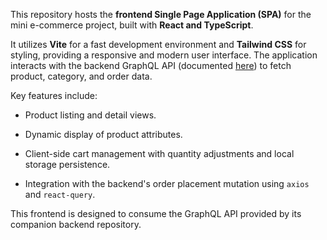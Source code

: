
This repository hosts the **frontend Single Page Application (SPA)** for the mini e-commerce project, built with **React and TypeScript**.

It utilizes **Vite** for a fast development environment and **Tailwind CSS** for styling, providing a responsive and modern user interface. The application interacts with the backend GraphQL API (documented [here](https://documenter.getpostman.com/view/33043197/2sB34fngz3)) to fetch product, category, and order data.

Key features include:

-   Product listing and detail views.
    
-   Dynamic display of product attributes.
    
-   Client-side cart management with quantity adjustments and local storage persistence.
    
-   Integration with the backend's order placement mutation using `axios` and `react-query`.
    

This frontend is designed to consume the GraphQL API provided by its companion backend repository.
